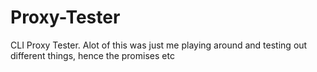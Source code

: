 # Proxy-Tester
CLI Proxy Tester. Alot of this was just me playing around and testing out different things, hence the promises etc
